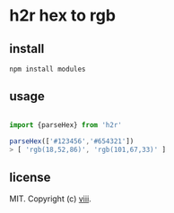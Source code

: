 # h2r hex to rgb

## install

```
npm install modules
```

## usage  

```js

import {parseHex} from 'h2r'

parseHex(['#123456','#654321'])
> [ 'rgb(18,52,86)', 'rgb(101,67,33)' ]

```


## license

MIT. Copyright (c) [viii](https://github.com/ncysatnaf).
